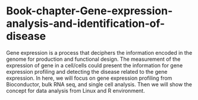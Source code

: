 # Book-chapter-Gene-expression-analysis-and-identification-of-disease
Gene expression is a process that deciphers the information encoded in the genome for production and functional design. The measurement of the expression of gene in a cell/cells could present the information for gene expression profiling and detecting the disease related to the gene expression. In here, we will focus on gene expression profiling from Bioconductor, bulk RNA seq, and single cell analysis. Then we will show the concept for data analysis from Linux and R environment.
